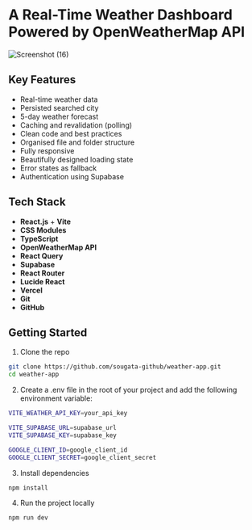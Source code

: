 # A Real-Time Weather Dashboard Powered by OpenWeatherMap API

![Screenshot (16)](https://github.com/user-attachments/assets/8d4f587c-726f-4a37-8b42-e6539f87dab7)

## Key Features

- Real-time weather data
- Persisted searched city
- 5-day weather forecast
- Caching and revalidation (polling)
- Clean code and best practices
- Organised file and folder structure
- Fully responsive
- Beautifully designed loading state
- Error states as fallback
- Authentication using Supabase

## Tech Stack

- **React.js** + **Vite**
- **CSS Modules**
- **TypeScript**
- **OpenWeatherMap API**
- **React Query**
- **Supabase**
- **React Router**
- **Lucide React**
- **Vercel**
- **Git**
- **GitHub**

## Getting Started

1. Clone the repo

```bash
git clone https://github.com/sougata-github/weather-app.git
cd weather-app
```

2. Create a .env file in the root of your project and add the following environment variable:

```bash
VITE_WEATHER_API_KEY=your_api_key

VITE_SUPABASE_URL=supabase_url
VITE_SUPABASE_KEY=supabase_key

GOOGLE_CLIENT_ID=google_client_id
GOOGLE_CLIENT_SECRET=google_client_secret
```

3. Install dependencies

```bash
npm install
```

4. Run the project locally

```bash
npm run dev
```
